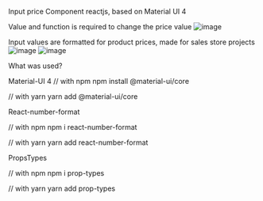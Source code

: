 Input price Component reactjs, based on Material UI 4

Value and function is required to change the price value
![image](https://user-images.githubusercontent.com/67884987/223120459-93c717fc-a76f-45c0-9abb-b6893ae71094.png)

Input values are formatted for product prices, made for sales store projects
![image](https://user-images.githubusercontent.com/67884987/223120371-18a57a81-c739-442a-bfc9-a87f7aa9283d.png)
![image](https://user-images.githubusercontent.com/67884987/223120338-714b2fff-f605-4ac3-9c4b-51cd85ae4e84.png)

What was used?

Material-UI 4 
// with npm
npm install @material-ui/core

// with yarn
yarn add @material-ui/core

React-number-format

// with npm
npm i react-number-format

// with yarn
yarn add react-number-format

PropsTypes

// with npm
npm i prop-types

// with yarn
yarn add prop-types

